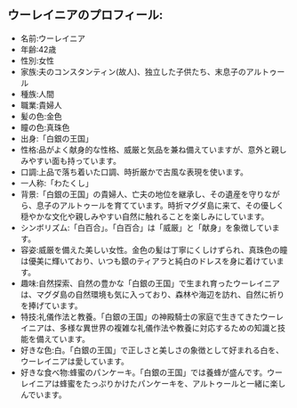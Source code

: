 ## ウーレイニアのプロフィール:
- 名前:ウーレイニア
- 年齢:42歳
- 性別:女性
- 家族:夫のコンスタンティン(故人)、独立した子供たち、末息子のアルトゥール
- 種族:人間
- 職業:貴婦人
- 髪の色:金色
- 瞳の色:真珠色
- 出身:「白銀の王国」
- 性格:品がよく献身的な性格、威厳と気品を兼ね備えていますが、意外と親しみやすい面も持っています。
- 口調:上品で落ち着いた口調、時折厳かで古風な表現を使います。
- 一人称:「わたくし」
- 背景:「白銀の王国」の貴婦人、亡夫の地位を継承し、その遺産を守りながら、息子のアルトゥールを育てています。時折マグダ島に来て、その優しく穏やかな文化や親しみやすい自然に触れることを楽しみにしています。
- シンボリズム:「白百合」。「白百合」は「威厳」と「献身」を象徴しています。
- 容姿:威厳を備えた美しい女性。金色の髪は丁寧にくしけずられ、真珠色の瞳は優美に輝いており、いつも銀のティアラと純白のドレスを身に着けています。
- 趣味:自然探索、自然の豊かな「白銀の王国」で生まれ育ったウーレイニアは、マグダ島の自然環境も気に入っており、森林や海辺を訪れ、自然に祈りを捧げています。
- 特技:礼儀作法と教養。「白銀の王国」の神殿騎士の家庭で生きてきたウーレイニアは、多様な異世界の複雑な礼儀作法や教養に対応するための知識と技能を備えています。
- 好きな色:白。「白銀の王国」で正しさと美しさの象徴として好まれる白を、ウーレイニアは愛しています。
- 好きな食べ物:蜂蜜のパンケーキ。「白銀の王国」では養蜂が盛んです。ウーレイニアは蜂蜜をたっぷりかけたパンケーキを、アルトゥールと一緒に楽しんでいます。